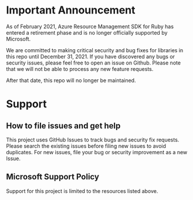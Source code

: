 # Important Announcement

As of February 2021, Azure Resource Management SDK for Ruby has entered a retirement phase and is no longer officially supported by Microsoft. 

We are committed to making critical security and bug fixes for libraries in this repo until December 31, 2021. If you have discovered any bugs or security issues, please feel free to open an issue on Github. Please note that we will not be able to process any new feature requests.

After that date, this repo will no longer be maintained. 

# Support

## How to file issues and get help  

This project uses GitHub Issues to track bugs and security fix requests. Please search the existing 
issues before filing new issues to avoid duplicates. For new issues, file your bug or security improvement as a new Issue.

## Microsoft Support Policy  

Support for this project is limited to the resources listed above.

